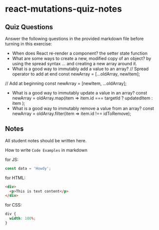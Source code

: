 # react-mutations-quiz-notes

## Quiz Questions

Answer the following questions in the provided markdown file before turning in this exercise:

- When does React re-render a component?
  the setter state function
- What are some ways to create a new, modified copy of an object?
  by using the spread syntax ... and creating a new array around it.
- What is a good way to immutably add a value to an array?
  // Spread operator to add at end
  const newArray = [...oldArray, newItem];

// Add at beginning
const newArray = [newItem, ...oldArray];

- What is a good way to immutably update a value in an array?
  const newArray = oldArray.map(item =>
  item.id === targetId ? updatedItem : item
  );
- What is a good way to immutably remove a value from an array?
  const newArray = oldArray.filter(item => item.id !== idToRemove);

## Notes

All student notes should be written here.

How to write `Code Examples` in markdown

for JS:

```javascript
const data = 'Howdy';
```

for HTML:

```html
<div>
  <p>This is text content</p>
</div>
```

for CSS:

```css
div {
  width: 100%;
}
```
